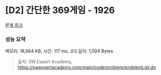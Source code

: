 # [D2] 간단한 369게임 - 1926 

[문제 링크](https://swexpertacademy.com/main/code/problem/problemDetail.do?contestProbId=AV5PTeo6AHUDFAUq) 

### 성능 요약

메모리: 18,664 KB, 시간: 117 ms, 코드길이: 1,004 Bytes



> 출처: SW Expert Academy, https://swexpertacademy.com/main/code/problem/problemList.do